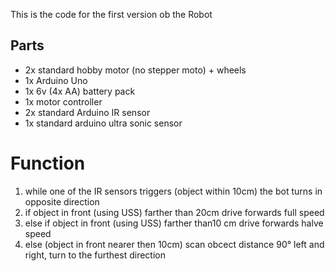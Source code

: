 This is the code for the first version ob the Robot

## Parts
- 2x standard hobby motor  (no stepper moto) + wheels
- 1x Arduino Uno
- 1x 6v (4x AA) battery pack
- 1x motor controller
- 2x standard Arduino IR sensor
- 1x standard arduino ultra sonic sensor

# Function 
1. while one of the IR sensors triggers (object within 10cm) the bot turns in opposite direction
2. if object in front (using USS) farther than 20cm drive forwards full speed
3. else if object in front (using USS) farther than10 cm drive forwards halve speed
4. else (object in front nearer then 10cm) scan obcect distance 90° left and right, turn to the furthest direction 